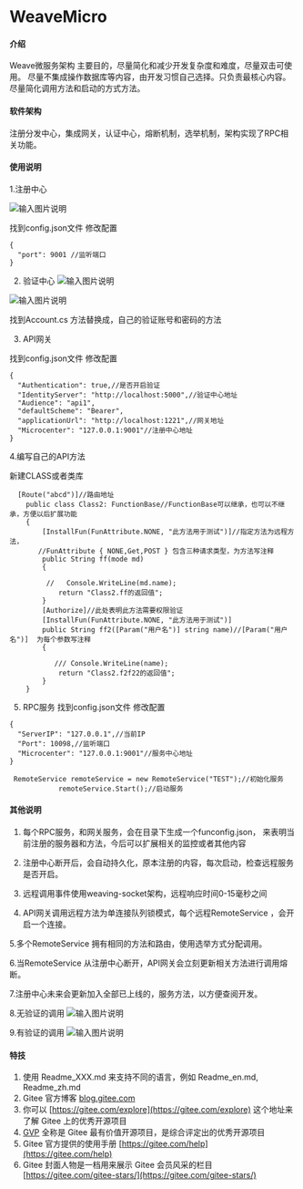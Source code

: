 # WeaveMicro

#### 介绍
Weave微服务架构
主要目的，尽量简化和减少开发复杂度和难度，尽量双击可使用。
尽量不集成操作数据库等内容，由开发习惯自己选择。只负责最核心内容。
尽量简化调用方法和启动的方式方法。
#### 软件架构
注册分发中心，集成网关，认证中心，熔断机制，选举机制，架构实现了RPC相关功能。


#### 使用说明
1.注册中心

![输入图片说明](https://images.gitee.com/uploads/images/2021/0115/184458_a18d83c0_598831.png "微信图片_20210115184007.png")

找到config.json文件 修改配置

```
{
  "port": 9001 //监听端口
}
```

2.  验证中心
![输入图片说明](https://images.gitee.com/uploads/images/2021/0115/184038_7eeb9ba6_598831.png "微信图片_20210115184007.png")

![输入图片说明](https://images.gitee.com/uploads/images/2021/0115/184204_75b9d3ca_598831.png "微信图片_20210115184007.png")

找到Account.cs 方法替换成，自己的验证账号和密码的方法


3.  API网关

找到config.json文件 修改配置
```
{
  "Authentication": true,//是否开启验证
  "IdentityServer": "http://localhost:5000",//验证中心地址
  "Audience": "api1",
  "defaultScheme": "Bearer",
  "applicationUrl": "http://localhost:1221",//网关地址
  "Microcenter": "127.0.0.1:9001"//注册中心地址
}
```
4.编写自己的API方法

新建CLASS或者类库

```
  [Route("abcd")]//路由地址
    public class Class2: FunctionBase//FunctionBase可以继承，也可以不继承，方便以后扩展功能
    {
        [InstallFun(FunAttribute.NONE, "此方法用于测试")]//指定方法为远程方法， 
       //FunAttribute { NONE,Get,POST } 包含三种请求类型，为方法写注释
        public String ff(mode md)
        {
          
         //   Console.WriteLine(md.name);
            return "Class2.ff的返回值";
        }
        [Authorize]//此处表明此方法需要权限验证
        [InstallFun(FunAttribute.NONE, "此方法用于测试")]
        public String ff2([Param("用户名")] string name)//[Param("用户名")]  为每个参数写注释
        {

           /// Console.WriteLine(name);
            return "Class2.f2f22的返回值";
        }
    }
```

5.  RPC服务
找到config.json文件 修改配置


```
{
  "ServerIP": "127.0.0.1",//当前IP
  "Port": 10098,//监听端口
  "Microcenter": "127.0.0.1:9001"//服务中心地址
}
```


```
 RemoteService remoteService = new RemoteService("TEST");//初始化服务
            remoteService.Start();//启动服务
```


#### 其他说明

1.  每个RPC服务，和网关服务，会在目录下生成一个funconfig.json，
来表明当前注册的服务器和方法，今后可以扩展相关的监控或者其他内容

2.  注册中心断开后，会自动持久化，原本注册的内容，每次启动，检查远程服务是否开启。

3.  远程调用事件使用weaving-socket架构，远程响应时间0-15毫秒之间
4. API网关调用远程方法为单连接队列锁模式，每个远程RemoteService ，会开启一个连接。

5.多个RemoteService 拥有相同的方法和路由，使用选举方式分配调用。

6.当RemoteService 从注册中心断开，API网关会立刻更新相关方法进行调用熔断。

7.注册中心未来会更新加入全部已上线的，服务方法，以方便查阅开发。

8.无验证的调用
![输入图片说明](https://images.gitee.com/uploads/images/2021/0115/190658_08b771ed_598831.png "微信图片_20210115184007.png")

9.有验证的调用
![输入图片说明](https://images.gitee.com/uploads/images/2021/0115/190741_857a47d3_598831.png "微信图片_20210115190730.png")

#### 特技

1.  使用 Readme\_XXX.md 来支持不同的语言，例如 Readme\_en.md, Readme\_zh.md
2.  Gitee 官方博客 [blog.gitee.com](https://blog.gitee.com)
3.  你可以 [https://gitee.com/explore](https://gitee.com/explore) 这个地址来了解 Gitee 上的优秀开源项目
4.  [GVP](https://gitee.com/gvp) 全称是 Gitee 最有价值开源项目，是综合评定出的优秀开源项目
5.  Gitee 官方提供的使用手册 [https://gitee.com/help](https://gitee.com/help)
6.  Gitee 封面人物是一档用来展示 Gitee 会员风采的栏目 [https://gitee.com/gitee-stars/](https://gitee.com/gitee-stars/)
